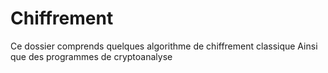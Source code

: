 # Chiffrement
Ce dossier comprends quelques algorithme de chiffrement classique
Ainsi que des programmes de cryptoanalyse

